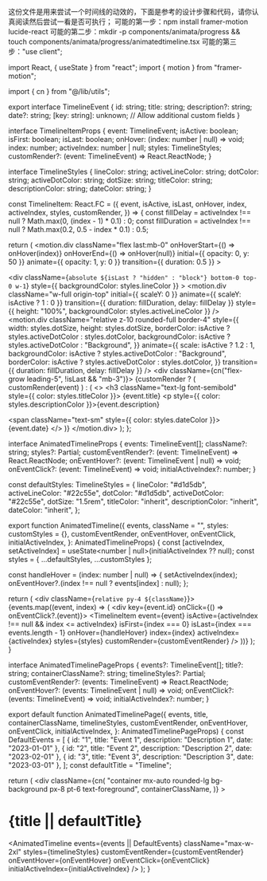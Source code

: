 这份文件是用来尝试一个时间线的动效的，下面是参考的设计步骤和代码，请你认真阅读然后尝试一看是否可执行；
可能的第一步：npm install framer-motion lucide-react
可能的第二步：mkdir -p components/animata/progress && touch components/animata/progress/animatedtimeline.tsx
可能的第三步："use client";

import React, { useState } from "react";
import { motion } from "framer-motion";

import { cn } from "@/lib/utils";

export interface TimelineEvent {
  id: string;
  title: string;
  description?: string;
  date?: string;
  [key: string]: unknown; // Allow additional custom fields
}

interface TimelineItemProps {
  event: TimelineEvent;
  isActive: boolean;
  isFirst: boolean;
  isLast: boolean;
  onHover: (index: number | null) => void;
  index: number;
  activeIndex: number | null;
  styles: TimelineStyles;
  customRender?: (event: TimelineEvent) => React.ReactNode;
}

interface TimelineStyles {
  lineColor: string;
  activeLineColor: string;
  dotColor: string;
  activeDotColor: string;
  dotSize: string;
  titleColor: string;
  descriptionColor: string;
  dateColor: string;
}

const TimelineItem: React.FC<TimelineItemProps> = ({
  event,
  isActive,
  isLast,
  onHover,
  index,
  activeIndex,
  styles,
  customRender,
}) => {
  const fillDelay = activeIndex !== null ? Math.max(0, (index - 1) * 0.1) : 0;
  const fillDuration = activeIndex !== null ? Math.max(0.2, 0.5 - index * 0.1) : 0.5;

  return (
    <motion.div
      className="flex last:mb-0"
      onHoverStart={() => onHover(index)}
      onHoverEnd={() => onHover(null)}
      initial={{ opacity: 0, y: 50 }}
      animate={{ opacity: 1, y: 0 }}
      transition={{ duration: 0.5 }}
    >
      <div className="relative mr-4 flex flex-col items-center">
        <div
          className={`absolute ${isLast ? "hidden" : "block"} bottom-0 top-0 w-1`}
          style={{ backgroundColor: styles.lineColor }}
        >
          <motion.div
            className="w-full origin-top"
            initial={{ scaleY: 0 }}
            animate={{ scaleY: isActive ? 1 : 0 }}
            transition={{ duration: fillDuration, delay: fillDelay }}
            style={{ height: "100%", backgroundColor: styles.activeLineColor }}
          />
        </div>
        <motion.div
          className="relative z-10 rounded-full border-4"
          style={{
            width: styles.dotSize,
            height: styles.dotSize,
            borderColor: isActive ? styles.activeDotColor : styles.dotColor,
            backgroundColor: isActive ? styles.activeDotColor : "Background",
          }}
          animate={{
            scale: isActive ? 1.2 : 1,
            backgroundColor: isActive ? styles.activeDotColor : "Background",
            borderColor: isActive ? styles.activeDotColor : styles.dotColor,
          }}
          transition={{ duration: fillDuration, delay: fillDelay }}
        />
      </div>
      <div className={cn("flex-grow leading-5", !isLast && "mb-3")}>
        {customRender ? (
          customRender(event)
        ) : (
          <>
            <h3 className="text-lg font-semibold" style={{ color: styles.titleColor }}>
              {event.title}
            </h3>
            <p style={{ color: styles.descriptionColor }}>{event.description}</p>
            <span className="text-sm" style={{ color: styles.dateColor }}>
              {event.date}
            </span>
          </>
        )}
      </div>
    </motion.div>
  );
};

interface AnimatedTimelineProps {
  events: TimelineEvent[];
  className?: string;
  styles?: Partial<TimelineStyles>;
  customEventRender?: (event: TimelineEvent) => React.ReactNode;
  onEventHover?: (event: TimelineEvent | null) => void;
  onEventClick?: (event: TimelineEvent) => void;
  initialActiveIndex?: number;
}

const defaultStyles: TimelineStyles = {
  lineColor: "#d1d5db",
  activeLineColor: "#22c55e",
  dotColor: "#d1d5db",
  activeDotColor: "#22c55e",
  dotSize: "1.5rem",
  titleColor: "inherit",
  descriptionColor: "inherit",
  dateColor: "inherit",
};

export function AnimatedTimeline({
  events,
  className = "",
  styles: customStyles = {},
  customEventRender,
  onEventHover,
  onEventClick,
  initialActiveIndex,
}: AnimatedTimelineProps) {
  const [activeIndex, setActiveIndex] = useState<number | null>(initialActiveIndex ?? null);
  const styles = { ...defaultStyles, ...customStyles };

  const handleHover = (index: number | null) => {
    setActiveIndex(index);
    onEventHover?.(index !== null ? events[index] : null);
  };

  return (
    <div className={`relative py-4 ${className}`}>
      {events.map((event, index) => (
        <div key={event.id} onClick={() => onEventClick?.(event)}>
          <TimelineItem
            event={event}
            isActive={activeIndex !== null && index <= activeIndex}
            isFirst={index === 0}
            isLast={index === events.length - 1}
            onHover={handleHover}
            index={index}
            activeIndex={activeIndex}
            styles={styles}
            customRender={customEventRender}
          />
        </div>
      ))}
    </div>
  );
}

interface AnimatedTimelinePageProps {
  events?: TimelineEvent[];
  title?: string;
  containerClassName?: string;
  timelineStyles?: Partial<TimelineStyles>;
  customEventRender?: (events: TimelineEvent) => React.ReactNode;
  onEventHover?: (events: TimelineEvent | null) => void;
  onEventClick?: (events: TimelineEvent) => void;
  initialActiveIndex?: number;
}

export default function AnimatedTimelinePage({
  events,
  title,
  containerClassName,
  timelineStyles,
  customEventRender,
  onEventHover,
  onEventClick,
  initialActiveIndex,
}: AnimatedTimelinePageProps) {
  const DefaultEvents = [
    { id: "1", title: "Event 1", description: "Description 1", date: "2023-01-01" },
    { id: "2", title: "Event 2", description: "Description 2", date: "2023-02-01" },
    { id: "3", title: "Event 3", description: "Description 3", date: "2023-03-01" },
  ];
  const defaultTitle = "Timeline";

  return (
    <div
      className={cn(
        "container mx-auto rounded-lg bg-background px-8 pt-6 text-foreground",
        containerClassName,
      )}
    >
      <h1 className="text-2xl font-bold">{title || defaultTitle}</h1>
      <AnimatedTimeline
        events={events || DefaultEvents}
        className="max-w-2xl"
        styles={timelineStyles}
        customEventRender={customEventRender}
        onEventHover={onEventHover}
        onEventClick={onEventClick}
        initialActiveIndex={initialActiveIndex}
      />
    </div>
  );
}
